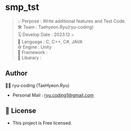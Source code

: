 # smp_tst

> 💡 Perpose : Write additional features and Test Code. <br/>
> 🛠 Team : Taehyeon.Ryu(ryu-coding) <br/>
> 🗓 Develop Date : 2023.12 ~ <br/>
> 📢 Language : C, C++, C#, JAVA <br/>
> ⚙ Engine : Unity <br/>
> 🔧 Framework : <br/>
> 🔨 Libarary :  <br/>

## Author

🙋‍♂️ ryu-coding (TaeHyeon.Ryu)

- Personal Mail : ryu.coding1@gmail.com

## 📝 License
* This project is Free licensed.
